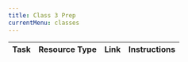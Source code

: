 ```yaml
---
title: Class 3 Prep
currentMenu: classes
---
```


Task | Resource Type | Link | Instructions
|----|---------------|------|-------------|
